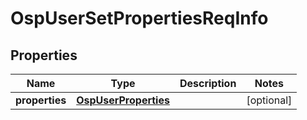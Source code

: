 # OspUserSetPropertiesReqInfo

## Properties
Name | Type | Description | Notes
------------ | ------------- | ------------- | -------------
**properties** | [**OspUserProperties**](OspUserProperties.md) |  |  [optional]
